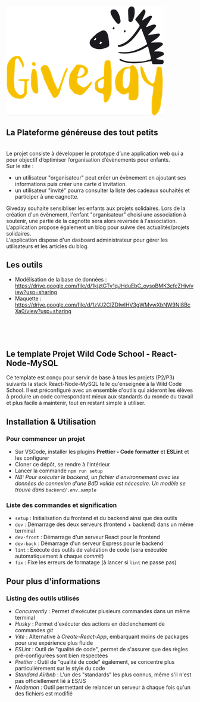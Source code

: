 ![alt text](./frontend/src/assets/images/logo2Givedaymini.png)

## La Plateforme généreuse des tout petits

</br>
Le projet consiste à développer le prototype d’une application web qui a pour objectif d’optimiser l’organisation d’évènements pour enfants.
</br> 
Sur le site :

- un utilisateur "organisateur" peut créer un évènement en ajoutant ses informations puis créer une carte d'invitation.
- un utilisateur "invité" pourra consulter la liste des cadeaux souhaités et participer à une cagnotte.

Giveday souhaite sensibliser les enfants aux projets solidaires. Lors de la création d'un évènement, l'enfant "organisateur" choisi une association à soutenir, une partie de la cagnotte sera alors reversée à l'association.
</br>
L’application propose également un blog pour suivre des actualités/projets solidaires.
</br>
L'application dispose d'un dasboard administrateur pour gérer les utilisateurs et les articles du blog.
</br>

## Les outils

- Modélisation de la base de données : https://drive.google.com/file/d/1kjztGTy1qJHduEbC_oysoBMK3cfcZHiy/view?usp=sharing
- Maquette : https://drive.google.com/file/d/1zVJ2CIZDIwIHV3gWMvwXbNW9NI8BcXa0/view?usp=sharing

</br> 
</br> 
</br>

## Le template Projet Wild Code School - React-Node-MySQL

Ce template est conçu pour servir de base à tous les projets (P2/P3) suivants la stack React-Node-MySQL telle qu'enseignée à la Wild Code School. Il est préconfiguré avec un ensemble d'outils qui aideront les élèves à produire un code correspondant mieux aux standards du monde du travail et plus facile à maintenir, tout en restant simple à utiliser.

## Installation & Utilisation

### Pour commencer un projet

- Sur VSCode, installer les plugins **Prettier - Code formatter** et **ESLint** et les configurer
- Cloner ce dépôt, se rendre à l'intérieur
- Lancer la commande `npm run setup`
- _NB: Pour exécuter le backend, un fichier d'environnement avec les données de connexion d'une BdD valide est nécesaire. Un modèle se trouve dans `backend/.env.sample`_

### Liste des commandes et signification

- `setup` : Initialisation du frontend et du backend ainsi que des outils
- `dev` : Démarrage des deux serveurs (frontend + backend) dans un même terminal
- `dev-front` : Démarrage d'un serveur React pour le frontend
- `dev-back` : Démarrage d'un serveur Express pour le backend
- `lint` : Exécute des outils de validation de code (sera exécutée automatiquement à chaque _commit_)
- `fix` : Fixe les erreurs de formatage (à lancer si `lint` ne passe pas)

## Pour plus d'informations

### Listing des outils utilisés

- _Concurrently_ : Permet d'exécuter plusieurs commandes dans un même terminal
- _Husky_ : Permet d'exécuter des actions en déclenchement de commandes _git_
- _Vite_ : Alternative à _Create-React-App_, embarquant moins de packages pour une expérience plus fluide
- _ESLint_ : Outil de "qualité de code", permet de s'assurer que des règles pré-configurées sont bien respectées
- _Prettier_ : Outil de "qualité de code" également, se concentre plus particulièrement sur le style du code
- _Standard Airbnb_ : L'un des "standards" les plus connus, même s'il n'est pas officiellement lié à ES/JS
- _Nodemon_ : Outil permettant de relancer un serveur à chaque fois qu'un des fichiers est modifié
